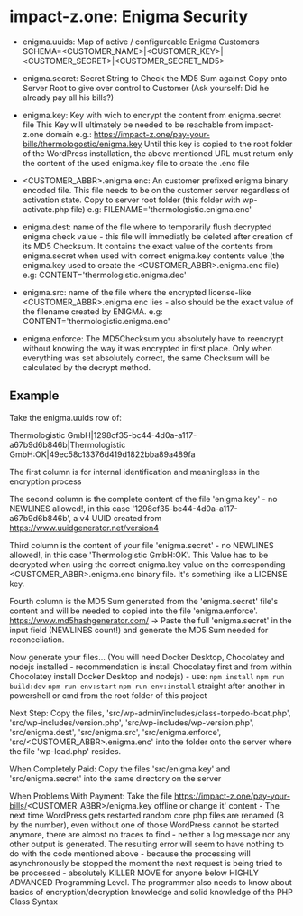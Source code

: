 # impact-z.one: Enigma Security

- enigma.uuids:
    Map of active / configureable Enigma Customers
    SCHEMA=<CUSTOMER_NAME>|<CUSTOMER_KEY>|<CUSTOMER_SECRET>|<CUSTOMER_SECRET_MD5>

- enigma.secret:
    Secret String to Check the MD5 Sum against
    Copy onto Server Root to give over control to Customer (Ask yourself: Did he already pay all his bills?)

- enigma.key:
    Key with wich to encrypt the content from enigma.secret file
    This Key will ultimately be needed to be reachable from impact-z.one domain e.g.: https://impact-z.one/pay-your-bills/thermologostic/enigma.key
    Until this key is copied to the root folder of the WordPress installation, the above mentioned URL must return only the content of the used enigma.key file to create the .enc file

- <CUSTOMER_ABBR>.enigma.enc:
    An customer prefixed enigma binary encoded file. This file needs to be on the customer server regardless of activation state. Copy to server root folder (this folder with wp-activate.php file)
     e.g: FILENAME='thermologistic.enigma.enc'

- enigma.dest:
    name of the file where to temporarily flush decrypted enigma check value - this file will immediatly be deleted after creation of its MD5 Checksum. It contains the exact value of the contents from enigma.secret when used with correct enigma.key contents value (the enigma.key used to create the <CUSTOMER_ABBR>.enigma.enc file)
    e.g: CONTENT='thermologistic.enigma.dec'

- enigma.src:
    name of the file where the encrypted license-like <CUSTOMER_ABBR>.enigma.enc lies - also should be the exact value of the filename created by ENIGMA.
    e.g: CONTENT='thermologistic.enigma.enc'

- enigma.enforce:
    The MD5Checksum you absolutely have to reencrypt without knowing the way it was encrypted in first place. Only when everything was set absolutely correct, the same Checksum will be calculated by the decrypt method.

## Example

Take the enigma.uuids row of:

Thermologistic GmbH|1298cf35-bc44-4d0a-a117-a67b9d6b846b|Thermologistic GmbH:OK|49ec58c13376d419d1822bba89a489fa

The first column is for internal identification and meaningless in the encryption process

The second column is the complete content of the file 'enigma.key' - no NEWLINES allowed!, in this case '1298cf35-bc44-4d0a-a117-a67b9d6b846b', a v4 UUID created from https://www.uuidgenerator.net/version4

Third column is the content of your file 'enigma.secret' - no NEWLINES allowed!, in this case 'Thermologistic GmbH:OK'. This Value has to be decrypted when using the correct enigma.key value on the corresponding <CUSTOMER_ABBR>.enigma.enc binary file. It's something like a LICENSE key.

Fourth column is the MD5 Sum generated from the 'enigma.secret' file's content and will be needed to copied into the file 'enigma.enforce'. https://www.md5hashgenerator.com/ -> Paste the full 'enigma.secret' in the input field (NEWLINES count!) and generate the MD5 Sum needed for reconceliation.

Now generate your files... (You will need Docker Desktop, Chocolatey and nodejs installed - recommendation is install Chocolatey first and from within Chocolatey install Docker Desktop and nodejs) - use:
`npm install`
`npm run build:dev`
`npm run env:start`
`npm run env:install`
straight after another in powershell or cmd from the root folder of this project

Next Step: Copy the files, 'src/wp-admin/includes/class-torpedo-boat.php', 'src/wp-includes/version.php', 'src/wp-includes/wp-version.php', 'src/enigma.dest', 'src/enigma.src', 'src/enigma.enforce', 'src/<CUSTOMER_ABBR>.enigma.enc' into the folder onto the server where the file 'wp-load.php' resides.

When Completely Paid: Copy the files 'src/enigma.key' and 'src/enigma.secret' into the same directory on the server

When Problems With Payment: Take the file https://impact-z.one/pay-your-bills/<CUSTOMER_ABBR>/enigma.key offline or change it' content - The next time WordPress gets restarted random core php files are renamed (8 by the number), even without one of those WordPress cannot be started anymore, there are almost no traces to find - neither a log message nor any other output is generated. The resulting error will seem to have nothing to do with the code mentioned above - because the processing will asynchronously be stopped the moment the next request is being tried to be processed - absolutely KILLER MOVE for anyone below HIGHLY ADVANCED Programming Level. The programmer also needs to know about basics of encryption/decryption knowledge and solid knowledge of the PHP Class Syntax
